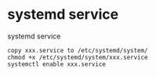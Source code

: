 # systemd service
systemd service

`copy xxx.service to /etc/systemd/system/`  
`chmod +x /etc/systemd/system/xxx.service`  
`systemctl enable xxx.service`  
